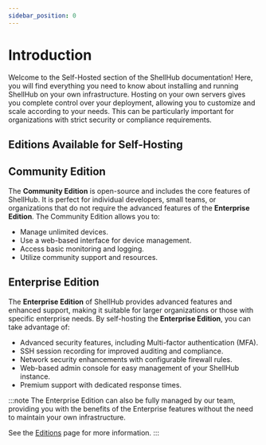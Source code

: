 ```yaml
---
sidebar_position: 0
---
```

# Introduction

Welcome to the Self-Hosted section of the ShellHub documentation! Here, you will
find everything you need to know about installing and running ShellHub on your
own infrastructure. Hosting on your own servers gives you complete control over
your deployment, allowing you to customize and scale according to your needs.
This can be particularly important for organizations with strict security or
compliance requirements.

## Editions Available for Self-Hosting

## Community Edition

The **Community Edition** is open-source and includes the core features of ShellHub.
It is perfect for individual developers, small teams, or organizations that do
not require the advanced features of the **Enterprise Edition**.
The Community Edition allows you to:

- Manage unlimited devices.
- Use a web-based interface for device management.
- Access basic monitoring and logging.
- Utilize community support and resources.

## Enterprise Edition

The **Enterprise Edition** of ShellHub provides advanced features and enhanced support, making it suitable for larger organizations or those with specific enterprise needs. By self-hosting the **Enterprise Edition**, you can take advantage of:

- Advanced security features, including Multi-factor authentication (MFA).
- SSH session recording for improved auditing and compliance.
- Network security enhancements with configurable firewall rules.
- Web-based admin console for easy management of your ShellHub instance.
- Premium support with dedicated response times.

:::note
The Enterprise Edition can also be fully managed by our team, providing you with the
benefits of the Enterprise features without the need to maintain your own infrastructure.

See the [Editions](/editions) page for more information.
:::

